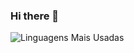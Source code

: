 ### Hi there 👋
![Linguagens Mais Usadas](https://github-readme-stats.vercel.app/api/top-langs/?username=rdosantiago&layout=compact&langs_count=8&theme=radical)
<!--
**rdosantiago/rdosantiago** is a ✨ _special_ ✨ repository because its `README.md` (this file) appears on your GitHub profile.

Here are some ideas to get you started:

- 🔭 I’m currently working on ...
- 🌱 I’m currently learning ...
- 👯 I’m looking to collaborate on ...
- 🤔 I’m looking for help with ...
- 💬 Ask me about ...
- 📫 How to reach me: ...
- 😄 Pronouns: ...
- ⚡ Fun fact: ...
-->
